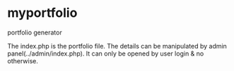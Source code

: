 # myportfolio
portfolio generator

The index.php is the portfolio file. The details can be manipulated by admin panel(../admin/index.php). It can only be opened by user login & no otherwise.
